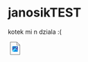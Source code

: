 # janosikTEST
<!DOCTYPE html>
 <body>
   <p>kotek mi n dziala :(</p>
   <img src="fileicon.png">
 </body>
